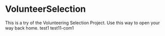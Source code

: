 # VolunteerSelection
This is a try of the Volunteering Selection Project.
Use this way to open your way back home.
test1
test11-com1